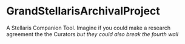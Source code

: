 # GrandStellarisArchivalProject
A Stellaris Companion Tool. Imagine if you could make a research agreement the the Curators *but they could also break the fourth wall*
